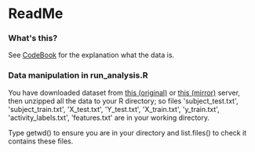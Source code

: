 # ReadMe

### What's this?
See <a href="https://github.com/hokumski/GettingAndCleaningData_CourseProject/blob/master/CodeBook.md">CodeBook</a> 
for the explanation what the data is.

### Data manipulation in run_analysis.R
You have downloaded dataset from <a href="http://archive.ics.uci.edu/ml/datasets/Human+Activity+Recognition+Using+Smartphones#">this (original)</a>
or <a href="https://d396qusza40orc.cloudfront.net/getdata%2Fprojectfiles%2FUCI%20HAR%20Dataset.zip">this (mirror)</a> server, then unzipped all the data to your R 
directory; so files 'subject_test.txt', 'subject_train.txt', 'X_test.txt', 'Y_test.txt', 'X_train.txt', 
'y_train.txt', 'activity_labels.txt', 'features.txt' are in your working directory.

Type getwd() to ensure you are in your directory and list.files() to check it contains these files.








